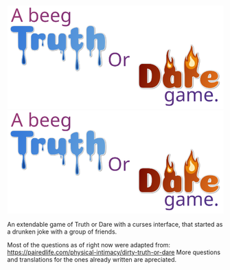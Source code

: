 ![A beeg Truth or Dare game logo](./BTOD.svg)<img src="./BTOD.svg">

An extendable game of Truth or Dare with a curses interface, that started as a drunken joke with a group of friends.

Most of the questions as of right now were adapted from:
https://pairedlife.com/physical-intimacy/dirty-truth-or-dare
More questions and translations for the ones already written are apreciated.
